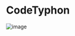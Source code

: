 # CodeTyphon

![image](https://github.com/user-attachments/assets/031c65cc-0dba-475e-8d2a-59e655f58293)
